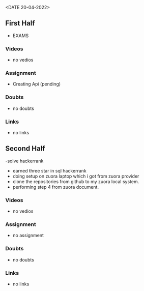 <DATE 20-04-2022>

## First Half
- EXAMS

### Videos
- no vedios

### Assignment 
- Creating Api (pending)

### Doubts
- no doubts
	
### Links
- no links

## Second Half
-solve hackerrank 
- earned three star in sql hackerrank 
- doing setup on zuora laptop which i got from zuora provider
- clone the repositories from github to my zuora local system.
- performing step 4 from zuora document.
### Videos
- no vedios

### Assignment 
- no assignment

### Doubts
- no doubts

### Links
- no links
